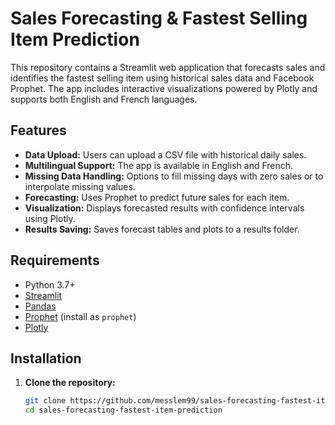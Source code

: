 # Sales Forecasting & Fastest Selling Item Prediction

This repository contains a Streamlit web application that forecasts sales and identifies the fastest selling item using historical sales data and Facebook Prophet. The app includes interactive visualizations powered by Plotly and supports both English and French languages.

## Features

- **Data Upload:** Users can upload a CSV file with historical daily sales.
- **Multilingual Support:** The app is available in English and French.
- **Missing Data Handling:** Options to fill missing days with zero sales or to interpolate missing values.
- **Forecasting:** Uses Prophet to predict future sales for each item.
- **Visualization:** Displays forecasted results with confidence intervals using Plotly.
- **Results Saving:** Saves forecast tables and plots to a results folder.

## Requirements

- Python 3.7+
- [Streamlit](https://streamlit.io/)
- [Pandas](https://pandas.pydata.org/)
- [Prophet](https://facebook.github.io/prophet/) (install as `prophet`)
- [Plotly](https://plotly.com/python/)

## Installation

1. **Clone the repository:**
   ```bash
   git clone https://github.com/messlem99/sales-forecasting-fastest-item-prediction.git
   cd sales-forecasting-fastest-item-prediction
